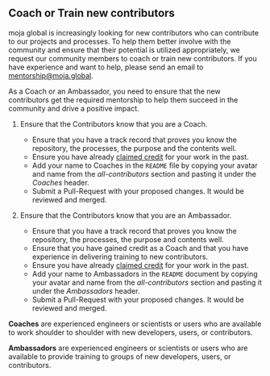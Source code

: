 ## Coach or Train new contributors

moja global is increasingly looking for new contributors who can contribute to our projects and processes. To help them better involve with the community and ensure that their potential is utilized appropriately, we request our community members to coach or train new contributors. If you have experience and want to help, please send an email to [mentorship@moja.global](mailto:mentorship@moja.global).

As a Coach or an Ambassador, you need to ensure that the new contributors get the required mentorship to help them succeed in the community and drive a positive impact.

1.  Ensure that the Contributors know that you are a Coach.

    -   Ensure that you have a track record that proves you know the repository, the processes, the purpose and the contents well. 
    -   Ensure you have already [claimed credit](https://github.com/moja-global/About-moja-global/blob/master/Contributing/How-to-Get-Credit-for-Your-Contribution.md) for your work in the past.
    -   Add your name to Coaches in the `README` file by copying your avatar and name from the *all-contributors* section and pasting it under the *Coaches* header.
    -   Submit a Pull-Request with your proposed changes. It would be reviewed and merged.

2.  Ensure that the Contributors know that you are an Ambassador.
    -   Ensure that you have a track record that proves you know the repository, the processes, the purpose and contents well.
    -   Ensure that you have gained credit as a Coach and that you have experience in delivering training to new contributors.
    -   Ensure you have already [claimed credit](https://github.com/moja-global/About-moja-global/blob/master/Contributing/How-to-Get-Credit-for-Your-Contribution.md) for your work in the past. 
    -   Add your name to Ambassadors in the `README` document by copying your avatar and name from the *all-contributors* section and pasting it under the *Ambassadors* header.
    -   Submit a Pull-Request with your proposed changes. It would be reviewed and merged.

**Coaches** are experienced engineers or scientists or users who are available to work shoulder to shoulder with new developers, users, or contributors.

**Ambassadors** are experienced engineers or scientists or users who are available to provide training to groups of new developers, users, or contributors.

